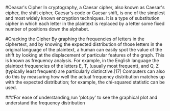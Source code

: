 #Ceasar's Cipher
In cryptography, a Caesar cipher, also known as Caesar's cipher, the shift cipher, Caesar's code or Caesar shift, is one of the simplest and most widely known encryption techniques. It is a type of substitution cipher in which each letter in the plaintext is replaced by a letter some fixed number of positions down the alphabet.

#Cracking the Cipher
By graphing the frequencies of letters in the ciphertext, and by knowing the expected distribution of those letters in the original language of the plaintext, a human can easily spot the value of the shift by looking at the displacement of particular features of the graph. This is known as frequency analysis. For example, in the English language the plaintext frequencies of the letters E, T, (usually most frequent), and Q, Z (typically least frequent) are particularly distinctive.[17] Computers can also do this by measuring how well the actual frequency distribution matches up with the expected distribution; for example, the chi-squared statistic can be used.

###For ease of understanding,run 'plot.py' to see the graphical plot and understand the frequency distribution 

